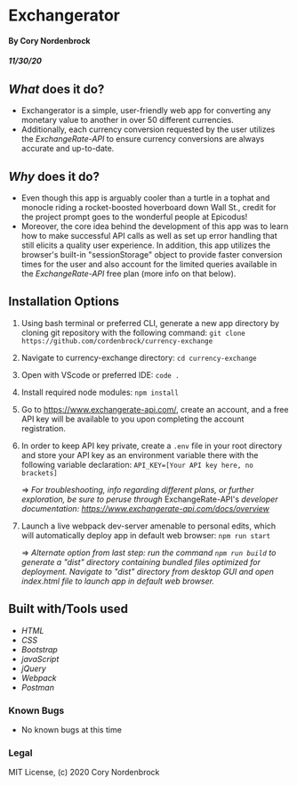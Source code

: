 # Exchangerator

#### By Cory Nordenbrock
##### 11/30/20


## _What_ does it do?

* Exchangerator is a simple, user-friendly web app for converting any monetary value to another in over 50 different currencies.
* Additionally, each currency conversion requested by the user utilizes the _ExchangeRate-API_ to ensure currency conversions are always accurate and up-to-date.

## _Why_ does it do?

* Even though this app is arguably cooler than a turtle in a tophat and monocle riding a rocket-boosted hoverboard down Wall St., credit for the project prompt goes to the wonderful people at Epicodus!
* Moreover, the core idea behind the development of this app was to learn how to make successful API calls as well as set up error handling that still elicits a quality user experience. In addition, this app utilizes the browser's built-in "sessionStorage" object to provide faster conversion times for the user and also account for the limited queries available in the _ExchangeRate-API_ free plan (more info on that below).

## Installation Options

1. Using bash terminal or preferred CLI, generate a new app directory by cloning git repository with the following command: ``` git clone https://github.com/cordenbrock/currency-exchange ```
2. Navigate to currency-exchange directory: ``` cd currency-exchange ```
3. Open with VScode or preferred IDE: ``` code . ```
4. Install required node modules: ``` npm install ```
5. Go to https://www.exchangerate-api.com/, create an account, and a free API key will be available to you upon completing the account registration.
6. In order to keep API key private, create a ``` .env ``` file in your root directory and store your API key as an environment variable there with the following variable declaration: ``` API_KEY=[Your API key here, no brackets] ```

    => _For troubleshooting, info regarding different plans, or further exploration, be sure to peruse through_ ExchangeRate-API's _developer documentation: https://www.exchangerate-api.com/docs/overview_

7. Launch a live webpack dev-server amenable to personal edits, which will automatically deploy app in default web browser: ``` npm run start ```

    => _Alternate option from last step: run the command ``` npm run build ``` to generate a "dist" directory containing bundled files optimized for deployment. Navigate to "dist" directory from desktop GUI and open index.html file to launch app in default web browser._

## Built with/Tools used

* _HTML_
* _CSS_
* _Bootstrap_
* _javaScript_
* _jQuery_
* _Webpack_
* _Postman_

### Known Bugs

* No known bugs at this time

### Legal

MIT License, (c) 2020 Cory Nordenbrock